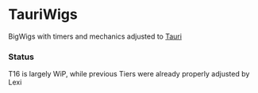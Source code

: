 # TauriWigs
BigWigs with timers and mechanics adjusted to [Tauri](https://tauriwow.com/)



### Status
T16 is largely WiP, while previous Tiers were already properly adjusted by Lexi
